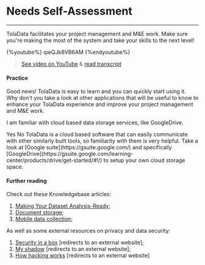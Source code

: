 # Needs Self-Assessment

---

TolaData facilitates your project management and M&E work. Make sure you're making the most of the system and take your skills to the next level!

{%youtube%} qwQJk8VB6AM {%endyoutube%}  
> [See video on YouTube](https://www.youtube.com/embed/qwQJk8VB6AM?rel=0) & [read transcript](https://docs.google.com/document/d/1DCaeMviBwSO5hGSfeh6Y9McPI6D1dzxJyDs5kKa4wug/edit#heading=h.i0ql8wjixfnz)

#### Practice  

Good news! TolaData is easy to learn and you can quickly start using it. Why don't you take a look at other applications that will be useful to know to enhance your TolaData experience and improve your project management and M&E work.

<quiz>
<p>I am familiar with cloud based data storage services, like GoogleDrive.</p>
<answer>Yes</answer>
<answer>No</answer>
<explanation>TolaData is a cloud based software that can easily communicate with other similarly built tools, so familiarity with them is very helpful. Take a look at [Google suite](https://gsuite.google.com/) and specifically [GoogleDrive](https://gsuite.google.com/learning-center/products/drive/get-started/#!/) to setup your own cloud storage space.</explanation>
</question>
</quiz>



#### Further reading

Check out these Knowledgebase articles: 

1. [Making Your Dataset Analysis-Ready](https://help.toladata.com/making-your-dataset-analysis-ready.html);
2. [Document storage](https://help.toladata.com/document-storage.html);
3. [Mobile data collection](https://help.toladata.com/mobile-data-collection.html);

As well as some external resources on privacy and data security:
 
1. [Security in a box](https://securityinabox.org/en/) [redirects to an external website];
2. [My shadow](https://myshadow.org/) [redirects to an external website];
3. [How hacking works](https://motherboard.vice.com/en_us/topic/how-hacking-works) \[redirects to an external website\]





